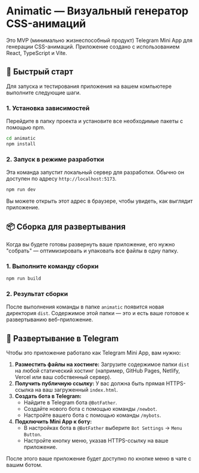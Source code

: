 # Animatic — Визуальный генератор CSS-анимаций

Это MVP (минимально жизнеспособный продукт) Telegram Mini App для генерации CSS-анимаций. Приложение создано с использованием React, TypeScript и Vite.

## 🚀 Быстрый старт

Для запуска и тестирования приложения на вашем компьютере выполните следующие шаги.

### 1. Установка зависимостей

Перейдите в папку проекта и установите все необходимые пакеты с помощью npm.

```bash
cd animatic
npm install
```

### 2. Запуск в режиме разработки

Эта команда запустит локальный сервер для разработки. Обычно он доступен по адресу `http://localhost:5173`.

```bash
npm run dev
```

Вы можете открыть этот адрес в браузере, чтобы увидеть, как выглядит приложение.

## 📦 Сборка для развертывания

Когда вы будете готовы развернуть ваше приложение, его нужно "собрать" — оптимизировать и упаковать все файлы в одну папку.

### 1. Выполните команду сборки

```bash
npm run build
```

### 2. Результат сборки

После выполнения команды в папке `animatic` появится новая директория `dist`. Содержимое этой папки — это и есть ваше готовое к развертыванию веб-приложение.

## 🤖 Развертывание в Telegram

Чтобы это приложение работало как Telegram Mini App, вам нужно:

1.  **Разместить файлы на хостинге:** Загрузите содержимое папки `dist` на любой статический хостинг (например, GitHub Pages, Netlify, Vercel или ваш собственный сервер).
2.  **Получить публичную ссылку:** У вас должна быть прямая HTTPS-ссылка на ваш загруженный `index.html`.
3.  **Создать бота в Telegram:**
    *   Найдите в Telegram бота `@BotFather`.
    *   Создайте нового бота с помощью команды `/newbot`.
    *   Настройте вашего бота с помощью команды `/mybots`.
4.  **Подключить Mini App к боту:**
    *   В настройках бота в `@BotFather` выберите `Bot Settings` -> `Menu Button`.
    *   Настройте кнопку меню, указав HTTPS-ссылку на ваше приложение.

После этого ваше приложение будет доступно по кнопке меню в чате с вашим ботом.
